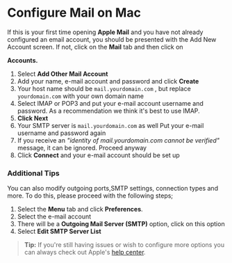 # Configure Mail on Mac
If this is your first time opening **Apple Mail** and you have not already configured an email account, you should be presented with the Add New Account screen. If not, click on the **Mail** tab and then click on 

**Accounts.**

1. Select **Add Other Mail Account**
1. Add your name, e-mail account and password and click **Create**
1. Your host name should be `mail.yourdomain.com` , but replace `yourdomain.com` with your own domain name
1. Select IMAP or POP3 and put your e-mail account username and password. As a recommendation we think it's best to use IMAP. 
1. **Click Next**
1. Your SMTP server is `mail.yourdomain.com` as well
Put your e-mail username and password again
1. If you receive an *"identity of mail.yourdomain.com cannot be verified"* message, it can be ignored. Proceed anyway
1. Click **Connect** and your e-mail account should be set up

### Additional Tips
You can also modify outgoing ports,SMTP settings, connection types and more. To do this, please proceed with the following steps;

1. Select the **Menu** tab and click **Preferences**.
1. Select the e-mail account
2. There will be a **Outgoing Mail Server (SMTP)** option, click on this option
1. Select **Edit SMTP Server List**

>**Tip:** If you're still having issues or wish to configure more options you can always check out Apple's [help center](https://support.apple.com/mail).